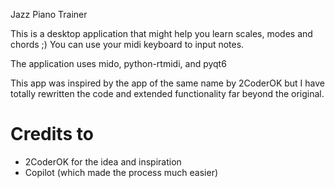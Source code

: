 Jazz Piano Trainer

This is a desktop application that might help you learn scales, modes and chords ;) You can use your midi keyboard to input notes.

The application uses mido, python-rtmidi, and pyqt6

This app was inspired by the app of the same name by 2CoderOK but I have totally rewritten the code and extended functionality far beyond the original.

# Credits to

- 2CoderOK for the idea and inspiration
- Copilot (which made the process much easier)